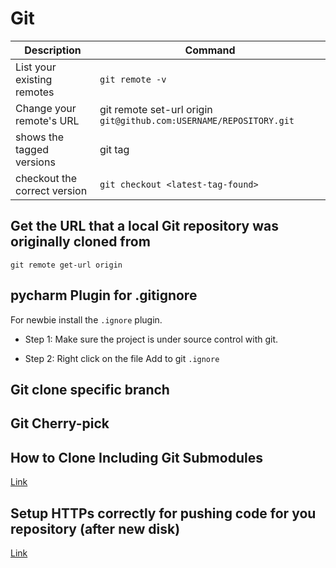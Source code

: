 
# Git

 Description | Command
------------|-----
 List your existing remotes |  `git remote -v`
 Change your remote's URL | git remote set-url origin `git@github.com:USERNAME/REPOSITORY.git`
 shows the tagged versions | git tag
 checkout the correct version | `git checkout <latest-tag-found>`

## Get the URL that a local Git repository was originally cloned from

```
git remote get-url origin
```


## pycharm Plugin for .gitignore

For newbie install the `.ignore` plugin.

* Step 1: Make sure the project is under source control with git.

* Step 2: Right click on the file Add to git `.ignore`


## Git clone specific branch


## Git Cherry-pick

## How to Clone Including Git Submodules

[Link](https://www.w3docs.com/snippets/git/how-to-clone-including-submodules.html)


## Setup HTTPs correctly for pushing code for you repository (after new disk)

[Link](https://docs.github.com/en/get-started/getting-started-with-git/caching-your-github-credentials-in-git)